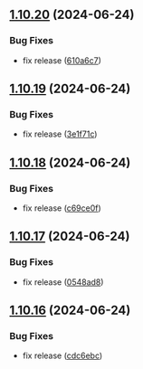 ## [1.10.20](https://github.com/hattaalfaritzy/hzy-ui/compare/v1.10.19...v1.10.20) (2024-06-24)


### Bug Fixes

* fix release ([610a6c7](https://github.com/hattaalfaritzy/hzy-ui/commit/610a6c71e232402da4e40a4d000670ec9148ebe9))



## [1.10.19](https://github.com/hattaalfaritzy/hzy-ui/compare/v1.10.18...v1.10.19) (2024-06-24)


### Bug Fixes

* fix release ([3e1f71c](https://github.com/hattaalfaritzy/hzy-ui/commit/3e1f71c94e3d975f03a6508664d4e13a703f4d89))



## [1.10.18](https://github.com/hattaalfaritzy/hzy-ui/compare/v1.10.17...v1.10.18) (2024-06-24)


### Bug Fixes

* fix release ([c69ce0f](https://github.com/hattaalfaritzy/hzy-ui/commit/c69ce0ff374a371bad370b4aa85952fa711c9c86))



## [1.10.17](https://github.com/hattaalfaritzy/hzy-ui/compare/v1.10.16...v1.10.17) (2024-06-24)


### Bug Fixes

* fix release ([0548ad8](https://github.com/hattaalfaritzy/hzy-ui/commit/0548ad89dcb790180003152505914c42d1d97366))



## [1.10.16](https://github.com/hattaalfaritzy/hzy-ui/compare/v1.10.15...v1.10.16) (2024-06-24)


### Bug Fixes

* fix release ([cdc6ebc](https://github.com/hattaalfaritzy/hzy-ui/commit/cdc6ebcf92371f96ee53d90134fdf90779ab5e1c))



